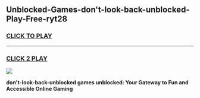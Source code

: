 
## Unblocked-Games-don't-look-back-unblocked-Play-Free-ryt28
<h3>
<a href="https://premium76.site?title=don't-look-back-unblocked&ref=18A1">CLICK TO PLAY</a></h3>
<hr>

<h3>
<a href="https://premium76.site?title=don't-look-back-unblocked&ref=18A1">CLICK 2 PLAY</a>
  
</h3>

<a href="https://premium76.site?title=don't-look-back-unblocked&ref=18A1"><img src="https://clearcache.store/games.png"></a>


**don't-look-back-unblocked games unblocked: Your Gateway to Fun and Accessible Online Gaming**
